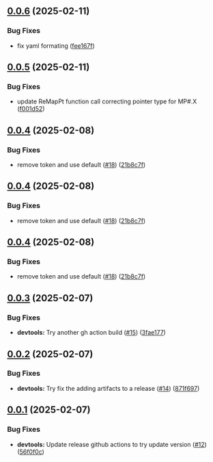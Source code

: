## [0.0.6](https://github.com/bkm82/flowVC/compare/v0.0.5...v0.0.6) (2025-02-11)


### Bug Fixes

* fix yaml formating ([fee167f](https://github.com/bkm82/flowVC/commit/fee167fa6fe60b5c8337dd351bce69e61302d19d))

## [0.0.5](https://github.com/bkm82/flowVC/compare/v0.0.4...v0.0.5) (2025-02-11)


### Bug Fixes

* update ReMapPt function call correcting pointer type for MP#.X ([f001d52](https://github.com/bkm82/flowVC/commit/f001d520ec23b189d8c1bfa1734abe12a4d351b5))

## [0.0.4](https://github.com/bkm82/flowVC/compare/v0.0.3...v0.0.4) (2025-02-08)


### Bug Fixes

* remove token and use default ([#18](https://github.com/bkm82/flowVC/issues/18)) ([21b8c7f](https://github.com/bkm82/flowVC/commit/21b8c7fc8386f10d3a87d1f93acc3c16d1d025df))

## [0.0.4](https://github.com/bkm82/flowVC/compare/v0.0.3...v0.0.4) (2025-02-08)


### Bug Fixes

* remove token and use default ([#18](https://github.com/bkm82/flowVC/issues/18)) ([21b8c7f](https://github.com/bkm82/flowVC/commit/21b8c7fc8386f10d3a87d1f93acc3c16d1d025df))

## [0.0.4](https://github.com/bkm82/flowVC/compare/v0.0.3...v0.0.4) (2025-02-08)


### Bug Fixes

* remove token and use default ([#18](https://github.com/bkm82/flowVC/issues/18)) ([21b8c7f](https://github.com/bkm82/flowVC/commit/21b8c7fc8386f10d3a87d1f93acc3c16d1d025df))

## [0.0.3](https://github.com/bkm82/flowVC/compare/v0.0.2...v0.0.3) (2025-02-07)


### Bug Fixes

* **devtools:** Try another gh action build ([#15](https://github.com/bkm82/flowVC/issues/15)) ([3fae177](https://github.com/bkm82/flowVC/commit/3fae1776860b9ba8ee9ab7bf5ad1df0bfcf9d7d2))

## [0.0.2](https://github.com/bkm82/flowVC/compare/v0.0.1...v0.0.2) (2025-02-07)


### Bug Fixes

* **devtools:** Try fix the adding artifacts to a release ([#14](https://github.com/bkm82/flowVC/issues/14)) ([871f697](https://github.com/bkm82/flowVC/commit/871f69746e427c45bc797b70bf80475aeb4cb91d))

## [0.0.1](https://github.com/bkm82/flowVC/compare/v0.0.0...v0.0.1) (2025-02-07)


### Bug Fixes

* **devtools:** Update release github actions to try update version ([#12](https://github.com/bkm82/flowVC/issues/12)) ([56f0f0c](https://github.com/bkm82/flowVC/commit/56f0f0c8374509bf1942198261db2b6a8cf5d6c0))
